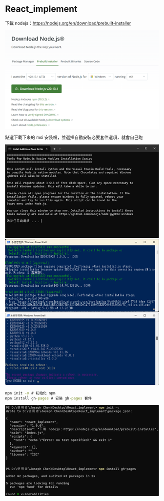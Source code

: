 # React_implement

下載 nodejs：https://nodejs.org/en/download/prebuilt-installer


![alt text](img/image-1.png)

點選下載下來的 msi 安裝檔，並選擇自動安裝必要套件選項，就會自己跑

![alt text](img/image.png)
![alt text](img/image-2.png)
![alt text](img/image-3.png)

```cmd
npm init -y # 初始化 npm
npm install gh-pages # 安裝 gh-pages 套件
```

![alt text](img/image-4.png)
